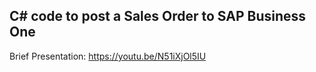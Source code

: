 C# code to post a Sales Order to SAP Business One
---
Brief Presentation: 
https://youtu.be/N51iXjOl5IU

